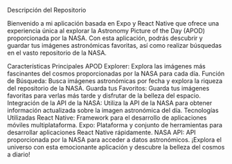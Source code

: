 Descripción del Repositorio

Bienvenido a mi aplicación basada en Expo y React Native que ofrece una experiencia única al explorar la Astronomy Picture of the Day (APOD) proporcionada por la NASA. Con esta aplicación, podrás descubrir y guardar tus imágenes astronómicas favoritas, así como realizar búsquedas en el vasto repositorio de la NASA.

Características Principales
APOD Explorer: Explora las imágenes más fascinantes del cosmos proporcionadas por la NASA para cada día.
Función de Búsqueda: Busca imágenes astronómicas por fecha y explora la riqueza del repositorio de la NASA.
Guarda tus Favoritos: Guarda tus imágenes favoritas para verlas más tarde y disfrutar de la belleza del espacio.
Integración de la API de la NASA: Utiliza la API de la NASA para obtener información actualizada sobre la imagen astronómica del día.
Tecnologías Utilizadas
React Native: Framework para el desarrollo de aplicaciones móviles multiplataforma.
Expo: Plataforma y conjunto de herramientas para desarrollar aplicaciones React Native rápidamente.
NASA API: API proporcionada por la NASA para acceder a datos astronómicos.
¡Explora el universo con esta emocionante aplicación y descubre la belleza del cosmos a diario!
